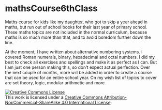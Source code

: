 # mathsCourse6thClass
Maths course for kids like my daughter, who got to skip a year ahead in maths, but run out of school books for their last year of primary school. These maths topics are not included in the normal curriculum, because maths is so much more than that, and to avoid boredom further down the line.

At the moment, I have written about alternative numbering systems. I covered Roman numerals, binary, hexadecimal and octal numbers. I did my best to check all exercises and spellings and make it as perfect as I can. But I am just one person making this, so don't expect actual perfection.
Over the next couple of months, more will be added in order to create a course that can be used for an entire school year. On my wish list of topics to cover are set theory, logic, modular arithmetic and more.

<a rel="license" href="http://creativecommons.org/licenses/by-nc-sa/4.0/"><img alt="Creative Commons License" style="border-width:0" src="https://i.creativecommons.org/l/by-nc-sa/4.0/88x31.png" /></a><br />This work is licensed under a <a rel="license" href="http://creativecommons.org/licenses/by-nc-sa/4.0/">Creative Commons Attribution-NonCommercial-ShareAlike 4.0 International License</a>.

